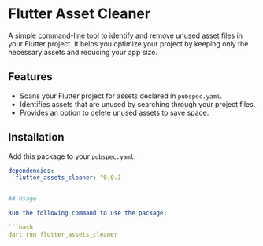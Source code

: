 # Flutter Asset Cleaner

A simple command-line tool to identify and remove unused asset files in your Flutter project. It helps you optimize your project by keeping only the necessary assets and reducing your app size.

## Features

- Scans your Flutter project for assets declared in `pubspec.yaml`.
- Identifies assets that are unused by searching through your project files.
- Provides an option to delete unused assets to save space.

## Installation

Add this package to your `pubspec.yaml`:

```yaml
dependencies:
  flutter_assets_cleaner: ^0.0.3


## Usage

Run the following command to use the package:

```bash
dart run flutter_assets_cleaner
```